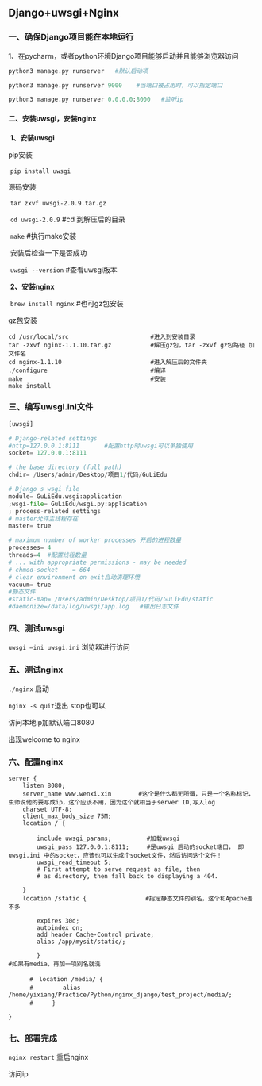 ##  **Django+uwsgi+Nginx**

### **一、确保Django项目能在本地运行**

1、在pycharm，或者python环境Django项目能够启动并且能够浏览器访问

```python
python3 manage.py runserver   #默认启动项

python3 manage.py runserver 9000    #当端口被占用时，可以指定端口

python3 manage.py runserver 0.0.0.0:8000   #监听ip
```



#### **二、安装uwsgi，安装nginx**

​	**1、安装uwsgi**

pip安装

​	`pip install uwsgi`

源码安装

​	`tar zxvf uwsgi-2.0.9.tar.gz`

​	`cd uwsgi-2.0.9`	 #cd 到解压后的目录

​	`make`  #执行make安装

​	安装后检查一下是否成功

​	`uwsgi --version`  #查看uwsgi版本

​	**2、安装nginx**

​	`brew install nginx`  #也可gz包安装

gz包安装

```
cd /usr/local/src                       #进入到安装目录
tar -zxvf nginx-1.1.10.tar.gz           #解压gz包，tar -zxvf gz包路径 加文件名
cd nginx-1.1.10                         #进入解压后的文件夹
./configure                             #编译
make                                    #安装
make install
```

### **三、编写uwsgi.ini文件**

```python
[uwsgi]

# Django-related settings
#http=127.0.0.1:8111       #配置http时uwsgi可以单独使用
socket= 127.0.0.1:8111

# the base directory (full path)
chdir= /Users/admin/Desktop/项目1/代码/GuLiEdu

# Django s wsgi file
module= GuLiEdu.wsgi:application
;wsgi-file= GuLiEdu/wsgi.py:application
; process-related settings
# master允许主线程存在
master= true

# maximum number of worker processes 开启的进程数量
processes= 4
threads=4  #配置线程数量
# ... with appropriate permissions - may be needed
# chmod-socket    = 664
# clear environment on exit自动清理环境
vacuum= true
#静态文件
#static-map= /Users/admin/Desktop/项目1/代码/GuLiEdu/static
#daemonize=/data/log/uwsgi/app.log   #输出日志文件
```



### **四、测试uwsgi**

`uwsgi —ini uwsgi.ini` 浏览器进行访问

### **五、测试nginx**

`./nginx`	启动

`nginx -s quit`退出 stop也可以

访问本地ip加默认端口8080

出现welcome to nginx

### 六、配置nginx

```
server {
    listen 8080;
    server_name www.wenxi.xin 　　　　#这个是什么都无所谓，只是一个名称标记，虫师说他的要写成ip，这个应该不用，因为这个就相当于server ID,写入log
    charset UTF-8;
    client_max_body_size 75M;
    location / {

        include uwsgi_params;　　　　　　#加载uwsgi
        uwsgi_pass 127.0.0.1:8111;     #是uwsgi 启动的socket端口， 即 uwsgi.ini 中的socket，应该也可以生成个socket文件，然后访问这个文件！
        uwsgi_read_timeout 5;
        # First attempt to serve request as file, then
        # as directory, then fall back to displaying a 404.

    }
    location /static {　　　　　　　　　　#指定静态文件的别名，这个和Apache差不多

        expires 30d;
        autoindex on; 
        add_header Cache-Control private;
        alias /app/mysit/static/;

        }
#如果有media，再加一项别名就洗

　　　 #　location /media/ {
      #     　　alias  /home/yixiang/Practice/Python/nginx_django/test_project/media/;
      # 　　 }

}
```



### **七、部署完成**

`nginx restart` 重启nginx

访问ip